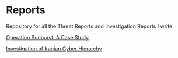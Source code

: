 # Reports
Repository for all the Threat Reports and Investigation Reports I write

[Operation Sunburst: A Case Study](https://github.com/Argonyte/Reports/blob/main/Operation%20Sunburst.pdf)

[Investigation of Iranian Cyber Hierarchy](https://github.com/Argonyte/Reports/blob/main/Investigation%20of%20Iranian%20Cyber%20Hierarchy.pdf)

